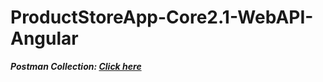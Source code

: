 # ProductStoreApp-Core2.1-WebAPI-Angular
<b><i>Postman Collection: <a href="https://documenter.getpostman.com/view/7515600/S1TR6La9">Click here<a/><i/><b/>
